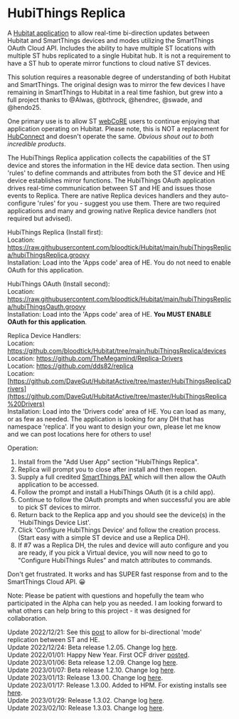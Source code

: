 <h1>HubiThings Replica</h1>

A [Hubitat application](https://community.hubitat.com/t/release-hubithings-replica/107976) to allow real-time bi-direction updates between Hubitat and SmartThings devices and modes utilizing the SmartThings OAuth Cloud API. Includes the ability to have multiple ST locations with multiple ST hubs replicated to a single Hubitat hub. It is not a requirement to have a ST hub to operate mirror functions to cloud native ST devices.

This solution requires a reasonable degree of understanding of both Hubitat and SmartThings. The original design was to mirror the few devices I have remaining in SmartThings to Hubitat in a real time fashion, but grew into a full project thanks to @Alwas, @bthrock, @hendrec, @swade, and @hendo25.

One primary use is to allow ST [webCoRE](https://community.hubitat.com/t/webcore-documentation-digest/88285) users to continue enjoying that application operating on Hubitat. Please note, this is NOT a replacement for [HubConnect](https://community.hubitat.com/t/release-hubconnect-share-devices-across-multiple-hubs-no-longer-smartthings/12028) and doesn't operate the same. <i>Obvious shout out to both incredible products</i>.

The HubiThings Replica application collects the capabilities of the ST device and stores the information in the HE device data section. Then using 'rules' to define commands and attributes from both the ST device and HE device establishes mirror functions. The HubiThings OAuth application drives real-time communication between ST and HE and issues those events to Replica. There are native Replica devices handlers and they auto-configure 'rules' for you - suggest you use them.
There are two required applications and many and growing native Replica device handlers (not required but advised).

HubiThings Replica (Install first):<br/>
Location: https://raw.githubusercontent.com/bloodtick/Hubitat/main/hubiThingsReplica/hubiThingsReplica.groovy<br/>
Installation: Load into the 'Apps code' area of HE. You do not need to enable OAuth for this application.

HubiThings OAuth (Install second):<br/>
Location: https://raw.githubusercontent.com/bloodtick/Hubitat/main/hubiThingsReplica/hubiThingsOauth.groovy<br/>
Installation: Load into the 'Apps code' area of HE. <b>You MUST ENABLE OAuth for this application</b>.

Replica Device Handlers:<br/>
Location: https://github.com/bloodtick/Hubitat/tree/main/hubiThingsReplica/devices<br/>
Location: https://github.com/TheMegamind/Replica-Drivers<br/>
Location: https://github.com/dds82/replica<br/>
Location: [https://github.com/DaveGut/HubitatActive/tree/master/HubiThingsReplicaDrivers](https://github.com/DaveGut/HubitatActive/tree/master/HubiThingsReplica%20Drivers)<br/>
Installation: Load into the 'Drivers code' area of HE. You can load as many, or as few as needed. The application is looking for any DH that has namespace 'replica'. If you want to design your own, please let me know and we can post locations here for others to use!

Operation:
1. Install from the "Add User App" section "HubiThings Replica".
2. Replica will prompt you to close after install and then reopen.
3. Supply a full credited [SmartThings PAT](https://account.smartthings.com/tokens) which will then allow the OAuth application to be accessed.
4. Follow the prompt and install a HubiThings OAuth (it is a child app).
5. Continue to follow the OAuth prompts and when successful you are able to pick ST devices to mirror.
6. Return back to the Replica app and you should see the device(s) in the 'HubiThings Device List'.
7. Click 'Configure HubiThings Device' and follow the creation process. (Start easy with a simple ST device and use a Replica DH).
8. If #7 was a Replica DH, the rules and device will auto configure and you are ready, if you pick a Virtual device, you will now need to go to "Configure HubiThings Rules" and match attributes to commands.

Don't get frustrated. It works and has SUPER fast response from and to the SmartThings Cloud API. :grinning:

Note: Please be patient with questions and hopefully the team who participated in the Alpha can help you as needed. I am looking forward to what others can help bring to this project - it was designed for collaboration.

Update 2022/12/21: See this [post](https://community.hubitat.com/t/beta-hubithings-replica/107976/15) to allow for bi-directional 'mode' replication between ST and HE.<br/>
Update 2022/12/24: Beta release 1.2.05. Change log [here](https://community.hubitat.com/t/beta-hubithings-replica/107976/26).<br/>
Update 2022/01/01: Happy New Year. First OCF driver [posted](https://community.hubitat.com/t/beta-hubithings-replica/107976/57).<br/>
Update 2023/01/06: Beta release 1.2.09. Change log [here](https://community.hubitat.com/t/beta-hubithings-replica/107976/74).<br/>
Update 2023/01/07: Beta release 1.2.10. Change log [here](https://community.hubitat.com/t/beta-hubithings-replica/107976/82).<br/>
Update 2023/01/13: Release 1.3.00. Change log [here](https://community.hubitat.com/t/beta-hubithings-replica/107976/152).<br/>
Update 2023/01/17: Release 1.3.00. Added to HPM. For existing installs see [here](https://community.hubitat.com/t/release-hubithings-replica/107976/185).<br/>
Update 2023/01/29: Release 1.3.02. Change log [here](https://community.hubitat.com/t/release-hubithings-replica/107976/233).<br/>
Update 2023/02/10: Release 1.3.03. Change log [here](https://community.hubitat.com/t/release-hubithings-replica/107976/249).<br/>
